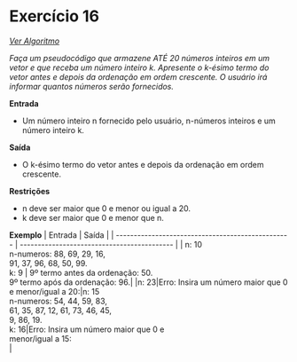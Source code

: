 # Exercício 16

[*Ver Algoritmo*](Algoritmo16.md)

*Faça um pseudocódigo que armazene ATÉ 20 números inteiros em um vetor e que receba um número inteiro k. Apresente o k-ésimo termo do vetor antes e depois da ordenação em ordem crescente. O usuário irá informar quantos números serão fornecidos.*

**Entrada**
- Um número inteiro n fornecido pelo usuário, n-números inteiros e um número inteiro k.
  
**Saída**
- O k-ésimo termo do vetor antes e depois da ordenação em ordem crescente.

**Restrições**
- n deve ser maior que 0 e menor ou igual a 20.
- k deve ser maior que 0 e menor que n.

**Exemplo**
| Entrada                                           | Saída                                       |
| ------------------------------------------------- | ------------------------------------------- |
| n: 10<br>n-numeros: 88, 69, 29, 16,<br>91, 37, 96, 68, 50, 99.<br>k: 9                                            | 9º termo antes da ordenação: 50.<br>9º termo após da ordenação: 96.|
|n: 23|Erro: Insira um número maior que 0 e menor/igual a 20:|n: 15<br>n-numeros: 54, 44, 59, 83,<br>61, 35, 87, 12, 61, 73, 46, 45,<br>9, 86, 19.<br>k: 16|Erro: Insira um número maior que 0 e<br>menor/igual a 15:<br>|
